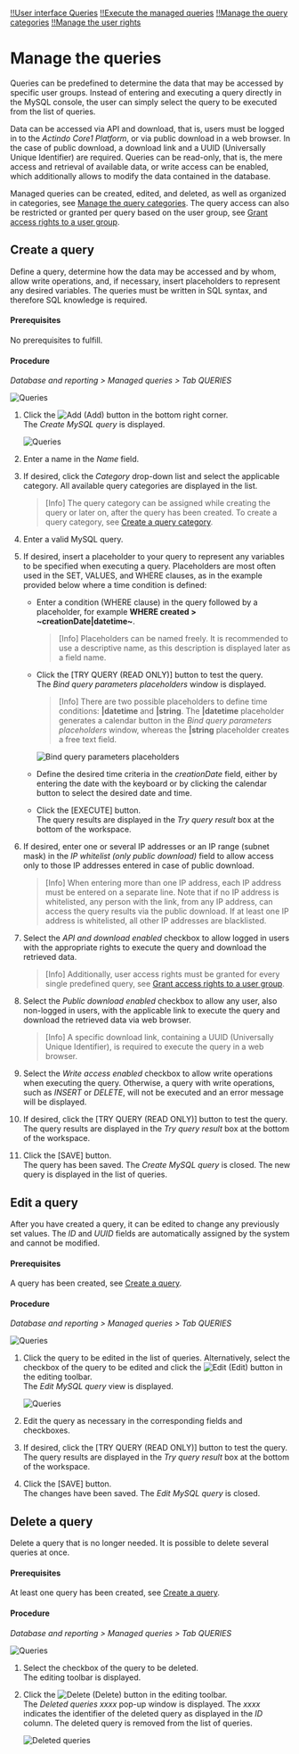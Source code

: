 [!!User interface Queries](../UserInterface/01a_Queries.md)
[!!Execute the managed queries](../Operation/01_ExecuteManagedQueries.md)
[!!Manage the query categories](./02_ManageQueryCategories.md)
[!!Manage the user rights](./05_ManageUserRights.md)

# Manage the queries

Queries can be predefined to determine the data that may be accessed by specific user groups. Instead of entering and executing a query directly in the MySQL console, the user can simply select the query to be executed from the list of queries. 

Data can be accessed via API and download, that is, users must be logged in to the *Actindo Core1 Platform*, or via public download in a web browser. In the case of public download, a download link and a UUID (Universally Unique Identifier) are required. Queries can be read-only, that is, the mere access and retrieval of available data, or write access can be enabled, which additionally allows to modify the data contained in the database. 

Managed queries can be created, edited, and deleted, as well as organized in categories, see [Manage the query categories](./02_ManageQueryCategories.md). The query access can also be restricted or granted per query based on the user group, see [Grant access rights to a user group](./05_ManageUserRights.md#grant-access-rights-to-a-user-group).

## Create a query

Define a query, determine how the data may be accessed and by whom, allow write operations, and, if necessary, insert placeholders to represent any desired variables. The queries must be written in SQL syntax, and therefore SQL knowledge is required. 

#### Prerequisites 

No prerequisites to fulfill.

#### Procedure

*Database and reporting > Managed queries > Tab QUERIES*

![Queries](../../Assets/Screenshots/DatabaseAndReporting/ManagedQueries/Queries/Queries.png "[Queries]")

1. Click the ![Add](../../Assets/Icons/Plus01.png "[Add]") (Add) button in the bottom right corner.  
    The *Create MySQL query* is displayed.

    ![Queries](../../Assets/Screenshots/DatabaseAndReporting/ManagedQueries/Queries/CreateQuery.png "[Queries]")

2. Enter a name in the *Name* field.

3. If desired, click the *Category* drop-down list and select the applicable category. All available query categories are displayed in the list. 

    > [Info] The query category can be assigned while creating the query or later on, after the query has been created. To create a query category, see [Create a query category](./02_ManageQueryCategories.md#create-a-query-category).  

4. Enter a valid MySQL query.  
    
5. If desired, insert a placeholder to your query to represent any variables to be specified when executing a query. Placeholders are most often used in the SET, VALUES, and WHERE clauses, as in the example provided below where a time condition is defined: 
      
    + Enter a condition (WHERE clause) in the query followed by a placeholder, for example **WHERE created > \~creationDate|datetime\~**.
    
        > [Info] Placeholders can be named freely. It is recommended to use a descriptive name, as this description is displayed later as a field name.
        
    + Click the [TRY QUERY (READ ONLY)] button to test the query.   
        The *Bind query parameters placeholders* window is displayed.
        
        > [Info] There are two possible placeholders to define time conditions: **|datetime** and **|string**. The **|datetime** placeholder generates a calendar button in the *Bind query parameters placeholders* window, whereas the **|string** placeholder creates a free text field.

        ![Bind query parameters placeholders](../../Assets/Screenshots/DatabaseAndReporting/ManagedQueries/Queries/BindQueryParamsPlaceholders.png "[Bind query parameters placeholders]")

    + Define the desired time criteria in the *creationDate* field, either by entering the date with the keyboard or by clicking the calendar button to select the desired date and time. 

    + Click the [EXECUTE] button.   
        The query results are displayed in the *Try query result* box at the bottom of the workspace. 

[comment]: <> (ETL use enabled muss noch ausgeblendet werden, laut JS)

6. If desired, enter one or several IP addresses or an IP range (subnet mask) in the *IP whitelist (only public download)* field to allow access only to those IP addresses entered in case of public download.  
    > [Info] When entering more than one IP address, each IP address must be entered on a separate line. Note that if no IP address is whitelisted, any person with the link, from any IP address, can access the query results via the public download. If at least one IP address is whitelisted, all other IP addresses are blacklisted. 

7. Select the *API and download enabled* checkbox to allow logged in users with the appropriate rights to execute the query and download the retrieved data.
    > [Info] Additionally, user access rights must be granted for every single predefined query, see [Grant access rights to a user group](./05_ManageUserRights.md#grant-access-rights-to-a-user-group).

8. Select the *Public download enabled* checkbox to allow any user, also non-logged in users, with the applicable link to execute the query and download the retrieved data via web browser. 
    > [Info] A specific download link, containing a UUID (Universally Unique Identifier), is required to execute the query in a web browser.

9. Select the *Write access enabled* checkbox to allow write operations when executing the query. Otherwise, a query with write operations, such as *INSERT* or *DELETE*, will not be executed and an error message will be displayed.

10. If desired, click the [TRY QUERY (READ ONLY)] button to test the query.  
    The query results are displayed in the *Try query result* box at the bottom of the workspace. 

11. Click the [SAVE] button.  
   The query has been saved. The *Create MySQL query* is closed. The new query is displayed in the list of queries.


## Edit a query

After you have created a query, it can be edited to change any previously set values. The *ID* and *UUID* fields are automatically assigned by the system and cannot be modified.

#### Prerequisites 

A query has been created, see [Create a query](#create-a-query).

#### Procedure

*Database and reporting > Managed queries > Tab QUERIES*

![Queries](../../Assets/Screenshots/DatabaseAndReporting/ManagedQueries/Queries/Queries.png "[Queries]")


1. Click the query to be edited in the list of queries. Alternatively, select the checkbox of the query to be edited and click the ![Edit](../../Assets/Icons/Edit01.png) (Edit) button in the editing toolbar.  
    The *Edit MySQL query* view is displayed.

    ![Queries](../../Assets/Screenshots/DatabaseAndReporting/ManagedQueries/Queries/EditQuery.png "[Queries]")

2. Edit the query as necessary in the corresponding fields and checkboxes.
    
3. If desired, click the [TRY QUERY (READ ONLY)] button to test the query.  
  The query results are displayed in the *Try query result* box at the bottom of the workspace. 

4. Click the [SAVE] button.  
  The changes have been saved. The *Edit MySQL query* is closed. 


## Delete a query

Delete a query that is no longer needed. It is possible to delete several queries at once.  

#### Prerequisites 

At least one query has been created, see [Create a query](#create-a-query).

#### Procedure

*Database and reporting > Managed queries > Tab QUERIES*

![Queries](../../Assets/Screenshots/DatabaseAndReporting/ManagedQueries/Queries/Queries.png "[Queries]")


1. Select the checkbox of the query to be deleted.   
    The editing toolbar is displayed.

2. Click the ![Delete](../../Assets/Icons/Trash03.png) (Delete) button in the editing toolbar.  
    The *Deleted queries xxxx* pop-up window is displayed. The *xxxx* indicates the identifier of the deleted query as displayed in the *ID* column. The deleted query is removed from the list of queries. 

    ![Deleted queries](../../Assets/Screenshots/DatabaseAndReporting/ManagedQueries/Queries/DeletedQueries.png "[Deleted queries]")


